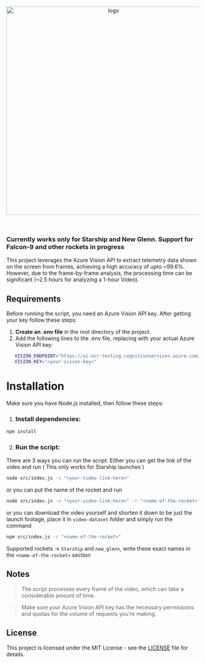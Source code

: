 <div align="center">
	<br />
	<p>
		<img src="https://github.com/user-attachments/assets/24023511-022d-4fd3-a0a3-187d1d714dfa" width="546" alt="logo" />
	</p>
	<br />
</div>

### Currently works only for Starship and New Glenn. Support for Falcon-9 and other rockets in progress

This project leverages the Azure Vision API to extract telemetry data shown on the screen from frames, achieving a high accuracy of upto ~99.6%. However, due to the frame-by-frame analysis, the processing time can be significant (~2.5 hours for analyzing a 1-hour Video).

## Requirements

Before running the script, you need an Azure Vision API key. After getting your key follow these steps:

1. **Create an .env file** in the root directory of the project.
2. Add the following lines to the .env file, replacing <your-vision-key> with your actual Azure Vision API key:

```bash
   VISION_ENDPOINT="https://ai-ocr-testing.cognitiveservices.azure.com/"
   VISION_KEY="<your-vision-key>"
```

# Installation
Make sure you have Node.js installed, then follow these steps:

1. ### Install dependencies:

```bash
npm install
```

2. ### Run the script:
There are 3 ways you can run the script. Either you can get the link of the video and run ( This only works for Starship launches )

```bash
node src/index.js -v "<your-video-link-here>"
```
or you can put the name of the rocket and run 
```bash
node src/index.js -v "<your-video-link-here>" -r "<name-of-the-rocket>"
```
or you can download the video yourself and shorten it down to be just the launch footage, place it in `video-dataset` folder and simply run the command
```bash
npm src/index.js -r "<name-of-the-rocket>"
```
Supported rockets -> `Starship` and `new_glenn`, write these exact names in the `<name-of-the-rocket>` section

## Notes
> The script processes every frame of the video, which can take a considerable amount of time.

> Make sure your Azure Vision API key has the necessary permissions and quotas for the volume of requests you’re making.



## License

This project is licensed under the MIT License - see the [LICENSE](LICENSE) file for details.
